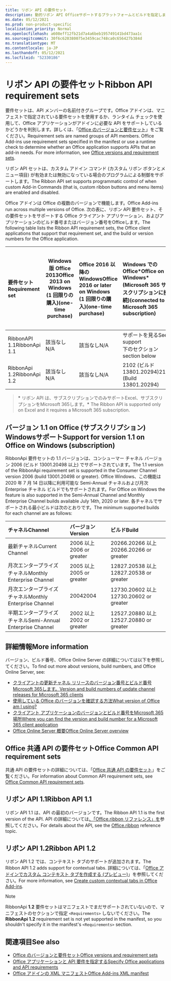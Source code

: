 ```yaml
---
title: リボン API の要件セット
description: 動的リボン API Officeサポートするプラットフォームとビルドを指定します。
ms.date: 05/12/2021
ms.prod: non-product-specific
localization_priority: Normal
ms.openlocfilehash: a608eff12fb21d7a4a6beb195749141bd473aa1c
ms.sourcegitcommit: 30f6c620380075e3459cac748ca0c656427b384d
ms.translationtype: MT
ms.contentlocale: ja-JP
ms.lasthandoff: 05/12/2021
ms.locfileid: "52330186"
---
```

# <a name="ribbon-api-requirement-sets"></a><span data-ttu-id="bcf6a-103">リボン API の要件セット</span><span class="sxs-lookup"><span data-stu-id="bcf6a-103">Ribbon API requirement sets</span></span>

<span data-ttu-id="bcf6a-p101">要件セットは、API メンバーの名前付きグループです。Office アドインは、マニフェストで指定されている要件セットを使用するか、ランタイム チェックを使用して、Office アプリケーションがアドインに必要な API をサポートしているかどうかを判別します。詳しくは、「[Office のバージョンと要件セット](../../develop/office-versions-and-requirement-sets.md)」をご覧ください。</span><span class="sxs-lookup"><span data-stu-id="bcf6a-p101">Requirement sets are named groups of API members. Office Add-ins use requirement sets specified in the manifest or use a runtime check to determine whether an Office application supports APIs that an add-in needs. For more information, see [Office versions and requirement sets](../../develop/office-versions-and-requirement-sets.md).</span></span>

<span data-ttu-id="bcf6a-107">リボン API セットは、カスタム アドイン コマンド (カスタム リボン ボタンとメニュー項目) が有効または無効になっている場合のプログラムによる制御をサポートします。</span><span class="sxs-lookup"><span data-stu-id="bcf6a-107">The Ribbon API set supports programmatic control of when custom Add-in Commands (that is, custom ribbon buttons and menu items) are enabled and disabled.</span></span>

<span data-ttu-id="bcf6a-108">Office アドインは Office の複数のバージョンで機能します。</span><span class="sxs-lookup"><span data-stu-id="bcf6a-108">Office Add-ins run across multiple versions of Office.</span></span> <span data-ttu-id="bcf6a-109">次の表に、リボン API 要件セット、その要件セットをサポートする Office クライアント アプリケーション、およびアプリケーションのビルド番号またはバージョン番号をOfficeします。</span><span class="sxs-lookup"><span data-stu-id="bcf6a-109">The following table lists the Ribbon API requirement sets, the Office client applications that support that requirement set, and the build or version numbers for the Office application.</span></span>

|  <span data-ttu-id="bcf6a-110">要件セット</span><span class="sxs-lookup"><span data-stu-id="bcf6a-110">Requirement set</span></span>  | <span data-ttu-id="bcf6a-111">Windows 版 Office 2013</span><span class="sxs-lookup"><span data-stu-id="bcf6a-111">Office 2013 on Windows</span></span><br><span data-ttu-id="bcf6a-112">(1 回限りの購入)</span><span class="sxs-lookup"><span data-stu-id="bcf6a-112">(one-time purchase)</span></span> | <span data-ttu-id="bcf6a-113">Office 2016 以降のWindows</span><span class="sxs-lookup"><span data-stu-id="bcf6a-113">Office 2016 or later on Windows</span></span><br><span data-ttu-id="bcf6a-114">(1 回限りの購入)</span><span class="sxs-lookup"><span data-stu-id="bcf6a-114">(one-time purchase)</span></span>   | <span data-ttu-id="bcf6a-115">Windows での Office\*</span><span class="sxs-lookup"><span data-stu-id="bcf6a-115">Office on Windows\*</span></span><br><span data-ttu-id="bcf6a-116">(Microsoft 365 サブスクリプションに接続)</span><span class="sxs-lookup"><span data-stu-id="bcf6a-116">(connected to a Microsoft 365 subscription)</span></span> |  <span data-ttu-id="bcf6a-117">Office on iPad</span><span class="sxs-lookup"><span data-stu-id="bcf6a-117">Office on iPad</span></span><br><span data-ttu-id="bcf6a-118">(Microsoft 365 サブスクリプションに接続)</span><span class="sxs-lookup"><span data-stu-id="bcf6a-118">(connected to a Microsoft 365 subscription)</span></span>  |  <span data-ttu-id="bcf6a-119">Office on Mac\*</span><span class="sxs-lookup"><span data-stu-id="bcf6a-119">Office on Mac\*</span></span><br><span data-ttu-id="bcf6a-120">(Microsoft 365 サブスクリプションに接続)</span><span class="sxs-lookup"><span data-stu-id="bcf6a-120">(connected to a Microsoft 365 subscription)</span></span>  | <span data-ttu-id="bcf6a-121">Office on the web\*</span><span class="sxs-lookup"><span data-stu-id="bcf6a-121">Office on the web\*</span></span>  |  <span data-ttu-id="bcf6a-122">Office Online Server</span><span class="sxs-lookup"><span data-stu-id="bcf6a-122">Office Online Server</span></span>  |
|:-----|-----|:-----|:-----|:-----|:-----|:-----|:-----|
| <span data-ttu-id="bcf6a-123">RibbonAPI 1.1</span><span class="sxs-lookup"><span data-stu-id="bcf6a-123">RibbonApi 1.1</span></span>  | <span data-ttu-id="bcf6a-124">該当なし</span><span class="sxs-lookup"><span data-stu-id="bcf6a-124">N/A</span></span> | <span data-ttu-id="bcf6a-125">該当なし</span><span class="sxs-lookup"><span data-stu-id="bcf6a-125">N/A</span></span> | <span data-ttu-id="bcf6a-126">サポートを見る</span><span class="sxs-lookup"><span data-stu-id="bcf6a-126">See support</span></span><br><span data-ttu-id="bcf6a-127">下のセクション</span><span class="sxs-lookup"><span data-stu-id="bcf6a-127">section below</span></span> | <span data-ttu-id="bcf6a-128">該当なし</span><span class="sxs-lookup"><span data-stu-id="bcf6a-128">N/A</span></span> | <span data-ttu-id="bcf6a-129">16.38</span><span class="sxs-lookup"><span data-stu-id="bcf6a-129">16.38</span></span> | <span data-ttu-id="bcf6a-130">2020 年 11 月</span><span class="sxs-lookup"><span data-stu-id="bcf6a-130">November, 2020</span></span> | <span data-ttu-id="bcf6a-131">該当なし</span><span class="sxs-lookup"><span data-stu-id="bcf6a-131">N/A</span></span>|
| <span data-ttu-id="bcf6a-132">RibbonApi 1.2</span><span class="sxs-lookup"><span data-stu-id="bcf6a-132">RibbonApi 1.2</span></span>  | <span data-ttu-id="bcf6a-133">該当なし</span><span class="sxs-lookup"><span data-stu-id="bcf6a-133">N/A</span></span> | <span data-ttu-id="bcf6a-134">該当なし</span><span class="sxs-lookup"><span data-stu-id="bcf6a-134">N/A</span></span> | <span data-ttu-id="bcf6a-135">2102 (ビルド 13801.20294)</span><span class="sxs-lookup"><span data-stu-id="bcf6a-135">2102 (Build 13801.20294)</span></span> | <span data-ttu-id="bcf6a-136">該当なし</span><span class="sxs-lookup"><span data-stu-id="bcf6a-136">N/A</span></span> | <span data-ttu-id="bcf6a-137">近日公開</span><span class="sxs-lookup"><span data-stu-id="bcf6a-137">coming soon</span></span> | <span data-ttu-id="bcf6a-138">2021 年 5 月</span><span class="sxs-lookup"><span data-stu-id="bcf6a-138">May, 2021</span></span> | <span data-ttu-id="bcf6a-139">該当なし</span><span class="sxs-lookup"><span data-stu-id="bcf6a-139">N/A</span></span>|

> <span data-ttu-id="bcf6a-140">**&#42;** リボン API は、サブスクリプションでのみサポートExcel、サブスクリプションをMicrosoft 365します。</span><span class="sxs-lookup"><span data-stu-id="bcf6a-140">**&#42;** The Ribbon API is supported only on Excel and it requires a Microsoft 365 subscription.</span></span>

## <a name="support-for-version-11-on-office-on-windows-subscription"></a><span data-ttu-id="bcf6a-141">バージョン 1.1 on Office (サブスクリプション) Windowsサポート</span><span class="sxs-lookup"><span data-stu-id="bcf6a-141">Support for version 1.1 on Office on Windows (subscription)</span></span>

<span data-ttu-id="bcf6a-142">RibbonApi 要件セットの 1.1 バージョンは、コンシューマー チャネル バージョン 2006 (ビルド 13001.20498 以上) でサポートされています。</span><span class="sxs-lookup"><span data-stu-id="bcf6a-142">The 1.1 version of the RibbonApi requirement set is supported in the Consumer Channel version 2006 (build 13001.20498 or greater).</span></span> <span data-ttu-id="bcf6a-143">Office Windows、この機能は 2020 年 7 月 14 日以降に利用可能な Semi-Annual チャネルおよび月次 Enterprise チャネル ビルドでもサポートされます。</span><span class="sxs-lookup"><span data-stu-id="bcf6a-143">For Office on Windows the feature is also supported in the Semi-Annual Channel and Monthly Enterprise Channel builds available July 14th, 2020 or later.</span></span> <span data-ttu-id="bcf6a-144">各チャネルでサポートされる最小ビルドは次のとおりです。</span><span class="sxs-lookup"><span data-stu-id="bcf6a-144">The minimum supported builds for each channel are as follows:</span></span>  

|<span data-ttu-id="bcf6a-145">チャネル</span><span class="sxs-lookup"><span data-stu-id="bcf6a-145">Channel</span></span> | <span data-ttu-id="bcf6a-146">バージョン</span><span class="sxs-lookup"><span data-stu-id="bcf6a-146">Version</span></span> | <span data-ttu-id="bcf6a-147">ビルド</span><span class="sxs-lookup"><span data-stu-id="bcf6a-147">Build</span></span>|
|:-----|:-----|:-----|
|<span data-ttu-id="bcf6a-148">最新チャネル</span><span class="sxs-lookup"><span data-stu-id="bcf6a-148">Current Channel</span></span> | <span data-ttu-id="bcf6a-149">2006 以上</span><span class="sxs-lookup"><span data-stu-id="bcf6a-149">2006 or greater</span></span> | <span data-ttu-id="bcf6a-150">20266.20266 以上</span><span class="sxs-lookup"><span data-stu-id="bcf6a-150">20266.20266 or greater</span></span>|
|<span data-ttu-id="bcf6a-151">月次エンタープライズ チャネル</span><span class="sxs-lookup"><span data-stu-id="bcf6a-151">Monthly Enterprise Channel</span></span> | <span data-ttu-id="bcf6a-152">2005 以上</span><span class="sxs-lookup"><span data-stu-id="bcf6a-152">2005 or greater</span></span> | <span data-ttu-id="bcf6a-153">12827.20538 以上</span><span class="sxs-lookup"><span data-stu-id="bcf6a-153">12827.20538 or greater</span></span>|
|<span data-ttu-id="bcf6a-154">月次エンタープライズ チャネル</span><span class="sxs-lookup"><span data-stu-id="bcf6a-154">Monthly Enterprise Channel</span></span> | <span data-ttu-id="bcf6a-155">2004</span><span class="sxs-lookup"><span data-stu-id="bcf6a-155">2004</span></span> | <span data-ttu-id="bcf6a-156">12730.20602 以上</span><span class="sxs-lookup"><span data-stu-id="bcf6a-156">12730.20602 or greater</span></span>|
|<span data-ttu-id="bcf6a-157">半期エンタープライズ チャネル</span><span class="sxs-lookup"><span data-stu-id="bcf6a-157">Semi-Annual Enterprise Channel</span></span> | <span data-ttu-id="bcf6a-158">2002 以上</span><span class="sxs-lookup"><span data-stu-id="bcf6a-158">2002 or greater</span></span> | <span data-ttu-id="bcf6a-159">12527.20880 以上</span><span class="sxs-lookup"><span data-stu-id="bcf6a-159">12527.20880 or greater</span></span>|

## <a name="more-information"></a><span data-ttu-id="bcf6a-160">詳細情報</span><span class="sxs-lookup"><span data-stu-id="bcf6a-160">More information</span></span>

<span data-ttu-id="bcf6a-161">バージョン、ビルド番号、Office Online Server の詳細については以下を参照してください。</span><span class="sxs-lookup"><span data-stu-id="bcf6a-161">To find out more about versions, build numbers, and Office Online Server, see:</span></span>

- [<span data-ttu-id="bcf6a-162">クライアントの更新チャネル リリースのバージョン番号とビルド番号Microsoft 365します。</span><span class="sxs-lookup"><span data-stu-id="bcf6a-162">Version and build numbers of update channel releases for Microsoft 365 clients</span></span>](https://support.office.com/article/version-and-build-numbers-of-update-channel-releases-ae942449-1fca-4484-898b-a933ea23def7)
- [<span data-ttu-id="bcf6a-163">使用している Office のバージョンを確認する方法</span><span class="sxs-lookup"><span data-stu-id="bcf6a-163">What version of Office am I using?</span></span>](https://support.office.com/article/What-version-of-Office-am-I-using-932788b8-a3ce-44bf-bb09-e334518b8b19)
- [<span data-ttu-id="bcf6a-164">クライアント アプリケーションのバージョンとビルド番号をMicrosoft 365場所</span><span class="sxs-lookup"><span data-stu-id="bcf6a-164">Where you can find the version and build number for a Microsoft 365 client application</span></span>](https://support.office.com/article/version-and-build-numbers-of-update-channel-releases-ae942449-1fca-4484-898b-a933ea23def7)
- [<span data-ttu-id="bcf6a-165">Office Online Server 概要</span><span class="sxs-lookup"><span data-stu-id="bcf6a-165">Office Online Server overview</span></span>](/officeonlineserver/office-online-server-overview)

## <a name="office-common-api-requirement-sets"></a><span data-ttu-id="bcf6a-166">Office 共通 API の要件セット</span><span class="sxs-lookup"><span data-stu-id="bcf6a-166">Office Common API requirement sets</span></span>

<span data-ttu-id="bcf6a-167">共通 API の要件セットの詳細については、「[Office 共通 API の要件セット](office-add-in-requirement-sets.md)」をご覧ください。</span><span class="sxs-lookup"><span data-stu-id="bcf6a-167">For information about Common API requirement sets, see [Office Common API requirement sets](office-add-in-requirement-sets.md).</span></span>

## <a name="ribbon-api-11"></a><span data-ttu-id="bcf6a-168">リボン API 1.1</span><span class="sxs-lookup"><span data-stu-id="bcf6a-168">Ribbon API 1.1</span></span>

<span data-ttu-id="bcf6a-169">リボン API 1.1 は、API の最初のバージョンです。</span><span class="sxs-lookup"><span data-stu-id="bcf6a-169">The Ribbon API 1.1 is the first version of the API.</span></span> <span data-ttu-id="bcf6a-170">API の詳細については[、「Office.ribbon リファレンス」を](/javascript/api/office/office.ribbon)参照してください。</span><span class="sxs-lookup"><span data-stu-id="bcf6a-170">For details about the API, see the [Office.ribbon](/javascript/api/office/office.ribbon) reference topic.</span></span>

## <a name="ribbon-api-12"></a><span data-ttu-id="bcf6a-171">リボン API 1.2</span><span class="sxs-lookup"><span data-stu-id="bcf6a-171">Ribbon API 1.2</span></span>

<span data-ttu-id="bcf6a-172">リボン API 1.2 では、コンテキスト タブのサポートが追加されます。</span><span class="sxs-lookup"><span data-stu-id="bcf6a-172">The Ribbon API 1.2 adds support for contextual tabs.</span></span> <span data-ttu-id="bcf6a-173">詳細については、「[Office アドインでカスタム コンテキスト タブを作成する (プレビュー)](../../design/contextual-tabs.md)」を参照してください。</span><span class="sxs-lookup"><span data-stu-id="bcf6a-173">For more information, see [Create custom contextual tabs in Office Add-ins](../../design/contextual-tabs.md).</span></span>

> [!NOTE]
> <span data-ttu-id="bcf6a-174">RibbonApi **1.2** 要件セットはマニフェストでまだサポートされていないので、マニフェストのセクションで指定 `<Requirements>` しないでください。</span><span class="sxs-lookup"><span data-stu-id="bcf6a-174">The **RibbonApi 1.2** requirement set is not yet supported in the manifest, so you shouldn't specify it in the manifest's `<Requirements>` section.</span></span>

## <a name="see-also"></a><span data-ttu-id="bcf6a-175">関連項目</span><span class="sxs-lookup"><span data-stu-id="bcf6a-175">See also</span></span>

- [<span data-ttu-id="bcf6a-176">Office のバージョンと要件セット</span><span class="sxs-lookup"><span data-stu-id="bcf6a-176">Office versions and requirement sets</span></span>](../../develop/office-versions-and-requirement-sets.md)
- [<span data-ttu-id="bcf6a-177">Office アプリケーションと API 要件を指定する</span><span class="sxs-lookup"><span data-stu-id="bcf6a-177">Specify Office applications and API requirements</span></span>](../../develop/specify-office-hosts-and-api-requirements.md)
- [<span data-ttu-id="bcf6a-178">Office アドインの XML マニフェスト</span><span class="sxs-lookup"><span data-stu-id="bcf6a-178">Office Add-ins XML manifest</span></span>](../../develop/add-in-manifests.md)
